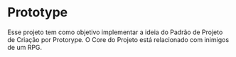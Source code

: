 # Prototype
Esse projeto tem como objetivo implementar a ideia do Padrão de Projeto de Criação por Protorype.
O Core do Projeto está relacionado com inimigos de um RPG.
